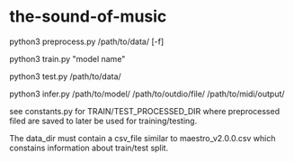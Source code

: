 # the-sound-of-music


python3 preprocess.py /path/to/data/ [-f]

python3 train.py "model name"

python3 test.py /path/to/data/

python3 infer.py /path/to/model/ /path/to/outdio/file/ /path/to/midi/output/


see constants.py for TRAIN/TEST_PROCESSED_DIR where preprocessed filed are saved to later be used for training/testing.

The data_dir must contain a csv_file similar to maestro_v2.0.0.csv which constains information about train/test split.


